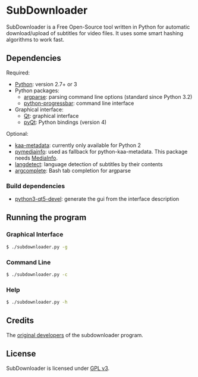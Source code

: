 # SubDownloader

SubDownloader is a Free Open-Source tool written in Python for automatic download/upload of subtitles for video files. It uses some smart hashing algorithms to work fast.

## Dependencies

Required:
- [Python]: version 2.7+ or 3
- Python packages:
  * [argparse]: parsing command line options (standard since Python 3.2)
  * [python-progressbar]: command line interface
- Graphical interface:
  * [Qt]: graphical interface
  * [pyQt]: Python bindings (version 4)

Optional:
- [kaa-metadata]: currently only available for Python 2
- [pymediainfo]: used as fallback for python-kaa-metadata. This package needs [MediaInfo](https://mediaarea.net).
- [langdetect]: language detection of subtitles by their contents 
- [argcomplete]: Bash tab completion for argparse

### Build dependencies

- [python3-qt5-devel][pyQt]: generate the gui from the interface description


## Running the program

### Graphical Interface

```sh
$ ./subdownloader.py -g
```

### Command Line

```sh
$ ./subdownloader.py -c
```

### Help

```sh
$ ./subdownloader.py -h
```

## Credits

The [original developers][subdownloader-launchpad] of the subdownloader program.

## License

SubDownloader is licensed under [GPL v3].

   [Python]: <https://www.python.org/>
   [argparse]: <https://python.readthedocs.org/en/latest/library/argparse.html>
   [python-progressbar]: <https://github.com/niltonvolpato/python-progressbar>
   [Qt]: <https://www.qt.io/>
   [pyQt]: <https://riverbankcomputing.com/software/pyqt/intro>
   [kaa-metadata]: <https://github.com/freevo/kaa-metadata>
   [pymediainfo]: <https://pymediainfo.readthedocs.org/>
   [argcomplete]: <https://argcomplete.readthedocs.org/>
   [langdetect]: <https://github.com/Mimino666/langdetect>
   [GPL v3]: <https://www.gnu.org/licenses/gpl-3.0.html>
   [subdownloader-launchpad]: https://launchpad.net/subdownloader
